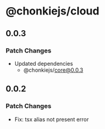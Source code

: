 # @chonkiejs/cloud

## 0.0.3

### Patch Changes

- Updated dependencies
  - @chonkiejs/core@0.0.3

## 0.0.2

### Patch Changes

- Fix: tsx alias not present error
